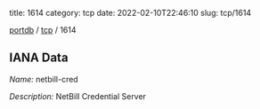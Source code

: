title: 1614
category: tcp
date: 2022-02-10T22:46:10
slug: tcp/1614

[portdb](/) / [tcp](/category/tcp.html) / 1614


## IANA Data

_Name:_ netbill-cred

_Description:_ NetBill Credential Server

